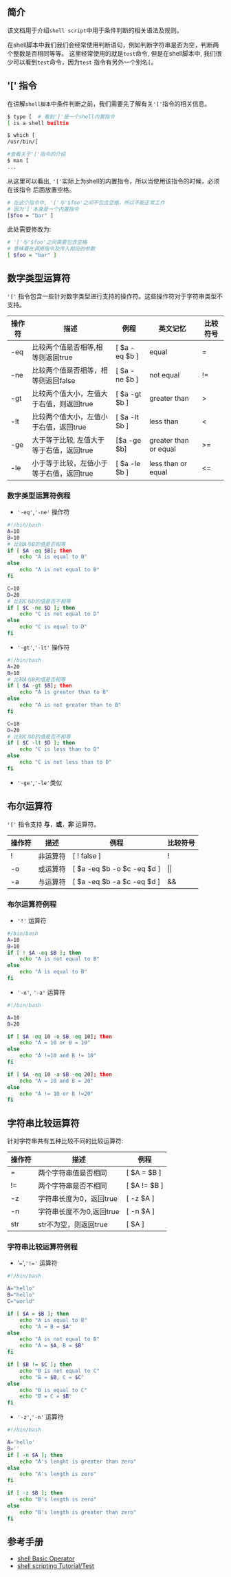 ## 简介

该文档用于介绍`shell script`中用于条件判断的相关语法及规则。

在shell脚本中我们我们会经常使用判断语句，例如判断字符串是否为空，判断两个整数是否相同等等。
这里经常使用的就是`test`命令, 但是在shell脚本中, 我们很少可以看到`test`命令，因为`test`
指令有另外一个别名`[`。

## '[' 指令

在讲解`shell脚本`中条件判断之前，我们需要先了解有关`'['`指令的相关信息。

```sh
$ type [  # 看到'['是一个shell内置指令
[ is a shell builtin

$ which [
/usr/bin/[

#查看关于'['指令的介绍
$ man [
...
```

从这里可以看出, `'['`实际上为shell的内置指令，所以当使用该指令的时候，必须在该指令
后面放置空格。

```sh
# 在这个指令中, '['与'$foo'之间不包含空格，所以不能正常工作
# 因为'['本身是一个内置指令
[$foo = "bar" ]
```

此处需要修改为:

```sh
# '['与'$foo'之间需要包含空格
# 意味着在调用指令及传入相应的参数
[ $foo = "bar" ]
```

## 数字类型运算符

`'['` 指令包含一些针对数字类型进行支持的操作符。这些操作符对于字符串类型不支持。

| 操作符      |  描述      |    例程   | 英文记忆   | 比较符号  |
|------------|-----------|-----------|-------------|----------|
| -eq        | 比较两个值是否相等,相等则返回true | [ $a -eq $b ] | equal | = |
| -ne        | 比较两个值是否相等，相等则返回false | [ $a -ne $b ] | not equal | != |
| -gt        | 比较两个值大小，左值大于右值，则返回true | [ $a -gt $b ] | greater than | > |
| -lt        | 比较两个值大小，左值小于右值，返回true  | [ $a -lt $b ] | less than | <  |
| -ge        | 大于等于比较, 左值大于等于右值，返回true | [$a -ge $b] | greater than or equal | >= |
| -le        | 小于等于比较，左值小于等于右值，返回true | [ $a -le $b ] | less than or equal  | <= |

### 数字类型运算符例程

* `'-eq'`,`'-ne'` 操作符

```sh
#!/bin/bash
A=10
B=10
# 比较A与B的值是否相等
if [ $A -eq $B]; then
    echo "A is equal to B"
else
    echo "A is not equal to B"
fi

C=10
D=20
# 比较C与D的值是否不相等
if [ $C -ne $D ]; then
    echo "C is not equal to D"
else
    echo "C is equal to D"
fi
```

* `'-gt'`,`'-lt'` 操作符
  
```sh
#!/bin/bash
A=20
B=10
# 比较A与B的值是否相等
if [ $A -gt $B]; then
    echo "A is greater than to B"
else
    echo "A is not greater than to B"
fi

C=10
D=20
# 比较C与D的值是否不相等
if [ $C -lt $D ]; then
    echo "C is less than to D"
else
    echo "C is not less than to D"
fi
```

* `'-ge'`,`'-le'`类似

## 布尔运算符

`'['` 指令支持 **与**，**或**，**非** 运算符。

| 操作符     |  描述    | 例程  | 比较符号 |
|-----------|----------|-------|---------|
| !         | 非运算符 | [ ! false ] | !   |
| -o        | 或运算符 | [ $a -eq $b -o $c -eq $d ] | \|\| |
| -a        | 与运算符 | [ $a -eq $b -a $c -eq $d ] | &&   |

### 布尔运算符例程

* `'!'` 运算符
  
```sh
#/bin/bash
A=10
B=10
if [ ! $A -eq $B ]; then
    echo "A is not equal to B"
else
    echo "A is equal to B"
fi
```

* `'-o'`, `'-a'` 运算符

```sh
#!/bin/bash

A=10
B=20

if [ $A -eq 10 -o $B -eq 10]; then
    echo "A = 10 or B = 10"
else
    echo "A !=10 and B != 10"
fi

if [ $A -eq 10 -a $B -eq 20]; then
    echo "A = 10 and B = 20"
else
    echo "A != 10 or B !=20"
fi
```

## 字符串比较运算符

针对字符串共有五种比较不同的比较运算符:

| 操作符   |  描述    |   例程  |
|---------|----------|---------|
| =      | 两个字符串值是否相同 | [ $A = $B ] |
| !=    | 两个字符串是否不相同  | [ $A != $B ] |
| -z    | 字符串长度为0，返回true | [ -z $A ] |
| -n    | 字符串长度不为0,返回true | [ -n $A ] |
| str   | str不为空，则返回true   | [ $A ] |

### 字符串比较运算符例程

* '`=`',`'!='` 运算符

```sh
#!/bin/bash

A="hello"
B="hello"
C="world"

if [ $A = $B ]; then
    echo "A is equal to B"
    echo "A = B = $A"
else
    echo "A is not equal to B"
    echo "A = $A, B = $B"
fi

if [ $B != $C ]; then
    echo "B is not equal to C"
    echo "B = $B, C = $C"
else
    echo "B is equal to C"
    echo "B = C = $B"
fi
```

* `'-z'`,`'-n'` 运算符

```sh
#!/bin/bash

A='hello'
B=''
if [ -n $A ]; then
    echo "A's lenght is greater than zero"
else
    echo "A's length is zero"
fi

if [ -z $B ]; then  
    echo "B's length is zero"
else
    echo "B's length is greater than zero"
fi
```

## 参考手册

* [shell Basic Operator](https://www.tutorialspoint.com/unix/unix-basic-operators.htm)
* [shell scripting Tutorial/Test](https://www.shellscript.sh/test.html)


